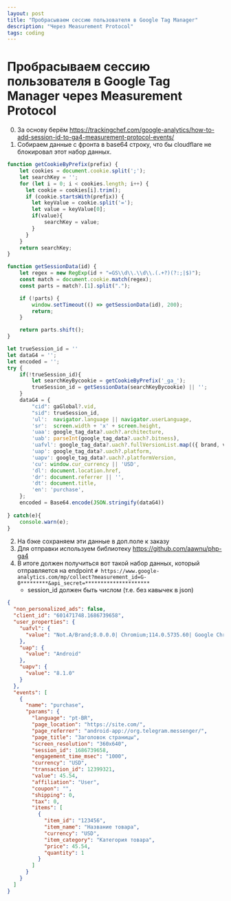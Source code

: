 ```yaml
---
layout: post
title: "Пробрасываем сессию пользователя в Google Tag Manager"
description: "Через Measurement Protocol"
tags: coding
---
```

# Пробрасываем сессию пользователя в Google Tag Manager через Measurement Protocol
0. За основу берём https://trackingchef.com/google-analytics/how-to-add-session-id-to-ga4-measurement-protocol-events/
1. Собираем данные с фронта в base64 строку, что бы cloudflare не блокировал этот набор данных.
```js
function getCookieByPrefix(prefix) {
    let cookies = document.cookie.split(';');
    let searchKey = '';
    for (let i = 0; i < cookies.length; i++) {
      let cookie = cookies[i].trim();
      if (cookie.startsWith(prefix)) {
        let keyValue = cookie.split('=');
        let value = keyValue[0];
        if(value){
            searchKey = value;
        }
      }
    }
    return searchKey;
}

function getSessionData(id) {
	let regex = new RegExp(id + "=GS\\d\\.\\d\\.(.+?)(?:;|$)");
	const match = document.cookie.match(regex);
	const parts = match?.[1].split(".");

	if (!parts) {
		window.setTimeout(() => getSessionData(id), 200);
		return;
	}

	return parts.shift();
}

let trueSession_id = ''
let dataG4 = '';
let encoded = '';
try {
    if(!trueSession_id){
        let searchKeyBycookie = getCookieByPrefix('_ga_');
        trueSession_id = getSessionData(searchKeyBycookie) || '';
    }
    dataG4 = {
        "cid": gaGlobal?.vid,
        "sid": trueSession_id,
        'ul':  navigator.language || navigator.userLanguage,
        'sr':  screen.width + 'x' + screen.height,
        'uaa': google_tag_data?.uach?.architecture,
        'uab': parseInt(google_tag_data?.uach?.bitness),
        'uafvl': google_tag_data?.uach?.fullVersionList.map(({ brand, version }) => `${brand};${version}`).join('| '),
        'uap': google_tag_data?.uach?.platform,
        'uapv': google_tag_data?.uach?.platformVersion,
        'cu': window.cur_currency || 'USD',
        'dl': document.location.href,
        'dr': document.referrer || '',
        'dt': document.title,
        'en': 'purchase',
    };
    encoded = Base64.encode(JSON.stringify(dataG4))
    
} catch(e){
    console.warn(e);
}

```
2. На бэке сохраняем эти данные в доп.поле к заказу
3. Для отправки используем библиотеку https://github.com/aawnu/php-ga4
4. В итоге должен получиться вот такой набор данных, который отправляется на endpoint `# https://www.google-analytics.com/mp/collect?measurement_id=G-0*********&api_secret=*********************`
   * session_id должен быть числом (т.е. без кавычек в json)
```json
{
  "non_personalized_ads": false,
  "client_id": "601471748.1686739658",
  "user_properties": {
    "uafvl": {
      "value": "Not.A/Brand;8.0.0.0| Chromium;114.0.5735.60| Google Chrome;114.0.5735.60"
    },
    "uap": {
      "value": "Android"
    },
    "uapv": {
      "value": "8.1.0"
    }
  },
  "events": [
    {
      "name": "purchase",
      "params": {
        "language": "pt-BR",
        "page_location": "https://site.com/",
        "page_referrer": "android-app://org.telegram.messenger/",
        "page_title": "Заголовок страницы",
        "screen_resolution": "360x640",
        "session_id": 1686739658,
        "engagement_time_msec": "1000",
        "currency": "USD",
        "transaction_id": 12399321,
        "value": 45.54,
        "affiliation": "User",
        "coupon": "",
        "shipping": 0,
        "tax": 0,
        "items": [
          {
            "item_id": "123456",
            "item_name": "Название товара",
            "currency": "USD",
            "item_category": "Категория товара",
            "price": 45.54,
            "quantity": 1
          }
        ]
      }
    }
  ]
}
```